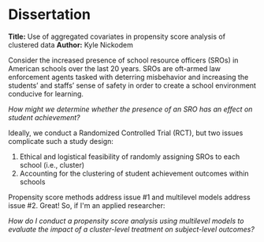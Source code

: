 # Dissertation
**Title:** Use of aggregated covariates in propensity score analysis of clustered data
**Author:** Kyle Nickodem

Consider the increased presence of school resource officers (SROs) in American schools over the last 20 years. SROs are oft-armed law enforcement agents tasked with deterring misbehavior and increasing the students’ and staffs’ sense of safety in order to create a school environment conducive for learning.

*How might we determine whether the presence of an SRO has an effect on student achievement?*

Ideally, we conduct a Randomized Controlled Trial (RCT), but two issues complicate such a study design:
1. Ethical and logistical feasibility of randomly assigning SROs to each school (i.e., cluster)
2. Accounting for the clustering of student achievement outcomes within schools

Propensity score methods address issue #1 and multilevel models address issue #2. Great! So, if I'm an applied researcher:

*How do I conduct a propensity score analysis using multilevel models to evaluate the impact of a cluster-level treatment on subject-level outcomes?*


